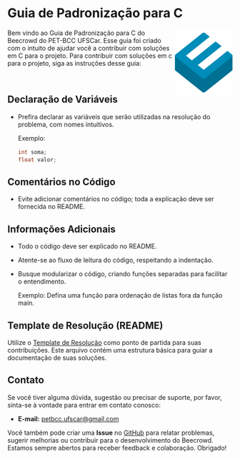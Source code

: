 # Guia de Padronização para C
<img src="https://raw.githubusercontent.com/petbccufscar/.github/main/profile/icon.png" align="right" />

Bem vindo ao Guia de Padronização para C do Beecrowd do PET-BCC UFSCar. Esse guia foi criado com o intuito de ajudar você a contribuir com soluções em C para o projeto. Para contribuir com soluções em c para o projeto, siga as instruções desse guia:

<br/>

## Declaração de Variáveis

- Prefira declarar as variáveis que serão utilizadas na resolução do problema, com nomes intuitivos.
  
  Exemplo:
  ```c
  int soma;
  float valor;
  ```

## Comentários no Código

- Evite adicionar comentários no código; toda a explicação deve ser fornecida no README.

## Informações Adicionais

- Todo o código deve ser explicado no README.
  
- Atente-se ao fluxo de leitura do código, respeitando a indentação.

- Busque modularizar o código, criando funções separadas para facilitar o entendimento.

  Exemplo: Defina uma função para ordenação de listas fora da função main.

## Template de Resolução (README)
Utilize o [Template de Resolução](/docs/TEMPLATE.md) como ponto de partida para suas contribuições. Este arquivo contém uma estrutura básica para guiar a documentação de suas soluções.

## Contato

Se você tiver alguma dúvida, sugestão ou precisar de suporte, por favor, sinta-se à vontade para entrar em contato conosco:

- **E-mail:** petbcc.ufscar@gmail.com

Você também pode criar uma **Issue** no [GitHub](https://github.com/petbccufscar/beecrowd/issues) para relatar problemas, sugerir melhorias ou contribuir para o desenvolvimento do Beecrowd. Estamos sempre abertos para receber feedback e colaboração. Obrigado!
